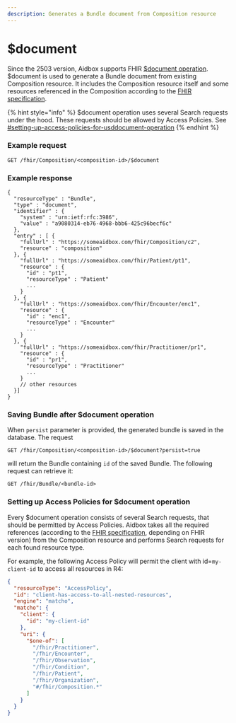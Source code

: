 ```yaml
---
description: Generates a Bundle document from Composition resource
---
```


# $document

Since the 2503 version, Aidbox supports FHIR [$document operation](https://www.hl7.org/fhir/composition-operation-document.html). $document is used to generate a Bundle document from existing Composition resource. It includes the Composition resource itself and some resources referenced in the Composition according to the [FHIR specification](https://www.hl7.org/fhir/documents.html#content).&#x20;

{% hint style="info" %}
$document operation uses several Search requests under the hood. These requests should be allowed by Access Policies. See [#setting-up-access-policies-for-usddocument-operation]()
{% endhint %}

### Example request

```
GET /fhir/Composition/<composition-id>/$document
```

### Example response

```
{
  "resourceType" : "Bundle",
  "type" : "document",
  "identifier" : {
    "system" : "urn:ietf:rfc:3986",
    "value" : "a9080314-eb76-4968-bbb6-425c96becf6c"
  },
  "entry" : [ {
    "fullUrl" : "https://someaidbox.com/fhir/Composition/c2",
    "resource" : "composition"
  }, {
    "fullUrl" : "https://someaidbox.com/fhir/Patient/pt1",
    "resource" : {
      "id" : "pt1",
      "resourceType" : "Patient"
      ...
    }
  }, {
    "fullUrl" : "https://someaidbox.com/fhir/Encounter/enc1",
    "resource" : {
      "id" : "enc1",
      "resourceType" : "Encounter"
      ...
    }
  }, {
    "fullUrl" : "https://someaidbox.com/fhir/Practitioner/pr1",
    "resource" : {
      "id" : "pr1",
      "resourceType" : "Practitioner"
      ...
    }
    // other resources
  }]
}
```

### Saving Bundle after $document operation

When `persist` parameter is provided, the generated bundle is saved in the database. The request

```
GET /fhir/Composition/<composition-id>/$document?persist=true
```

will return the Bundle containing `id` of the saved Bundle. The following request can retrieve it:

```
GET /fhir/Bundle/<bundle-id>
```

### Setting up Access Policies for $document operation

Every $document operation consists of several Search requests, that should be permitted by Access Policies. Aidbox takes all the required references (according to the [FHIR specification](https://www.hl7.org/fhir/documents.html#content), depending on FHIR version) from the Composition resource and performs Search requests for each found resource type.&#x20;

For example, the following Access Policy will permit the client with id=`my-client-id` to access all resources in R4:

```json
{
  "resourceType": "AccessPolicy",
  "id": "client-has-access-to-all-nested-resources",
  "engine": "matcho",
  "matcho": {
    "client": {
      "id": "my-client-id"
    },
    "uri": {
      "$one-of": [
        "/fhir/Practitioner",
        "/fhir/Encounter",
        "/fhir/Observation",
        "/fhir/Condition",
        "/fhir/Patient",
        "/fhir/Organization",
        "#/fhir/Composition.*"
      ]
    }
  }
}
```
